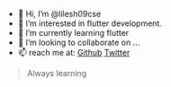 - 👋 Hi, I’m @lilesh09cse
- 👀 I’m interested in flutter development.
- 🌱 I’m currently learning flutter
- 💞️ I’m looking to collaborate on ...
- 📫 reach me at: [Github](https://github.com/lilesh09cse) [Twitter](https://twitter.com/LileshGawande)

> Always learning

<!---
lilesh09cse/lilesh09cse is a ✨ special ✨ repository because its `README.md` (this file) appears on your GitHub profile.
You can click the Preview link to take a look at your changes.
--->
